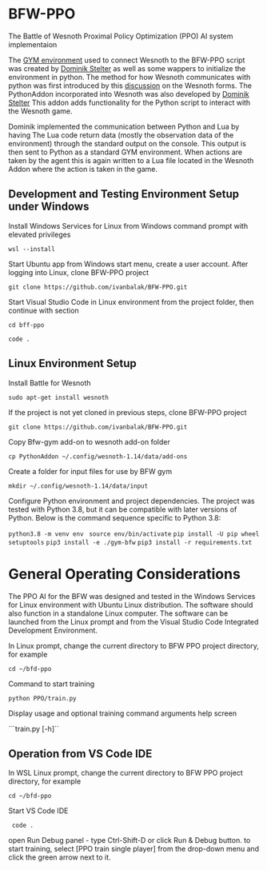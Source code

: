 # BFW-PPO
The Battle of Wesnoth Proximal Policy Optimization (PPO) AI system implementaion

The [GYM environment](gym-bfw)  used to connect Wesnoth to the BFW-PPO script was created by [Dominik Stelter](https://github.com/DStelter94/ARLinBfW) as well as some wappers to initialize the environment in python. The method for how Wesnoth communicates with python was first introduced by this [discussion](https://forums.wesnoth.org/viewtopic.php?f=10\&t=51061) on the Wesnoth forms. The PythonAddon incorporated into Wesnoth was also developed by [Dominik Stelter](https://github.com/DStelter94/ARLinBfW) This addon adds functionality for the Python script to interact with the Wesnoth game.

Dominik implemented the communication between Python and Lua by having The Lua code return data (mostly the observation data of the environment) through the standard output on the console. This output is then sent to Python as a standard GYM environment. When actions are taken by the agent this is again written to a Lua file located in the Wesnoth Addon where the action is taken in the game.

## Development and Testing Environment Setup under Windows
Install Windows Services for Linux from Windows command prompt with elevated privileges

```wsl --install```

Start Ubuntu app from Windows start menu, create a user account. After logging into Linux, clone BFW-PPO project

```git clone https://github.com/ivanbalak/BFW-PPO.git```

Start Visual Studio Code in Linux environment from the project folder, then continue with section

``` cd bff-ppo ```

``` code .  ```

## Linux Environment Setup
Install Battle for Wesnoth

```sudo apt-get install wesnoth```

If the project is not yet cloned in previous steps, clone BFW-PPO project

```git clone https://github.com/ivanbalak/BFW-PPO.git```

Copy Bfw-gym add-on to wesnoth add-on folder

```cp PythonAddon ~/.config/wesnoth-1.14/data/add-ons```

Create a folder for input files for use by BFW gym

```mkdir ~/.config/wesnoth-1.14/data/input```

Configure Python environment and project dependencies. The project was tested with Python 3.8, but it can be compatible with later versions of Python. Below is the command sequence specific to Python 3.8: 

```python3.8 -m venv env ```
```source env/bin/activate```
```pip install -U pip wheel setuptools```
```pip3 install -e ./gym-bfw```
```pip3 install -r requirements.txt ```

# General Operating Considerations
The PPO AI for the BFW was designed and tested in the Windows Services for Linux environment with Ubuntu Linux distribution. The software should also function in a standalone Linux computer. The software can be launched from the Linux prompt and from the Visual Studio Code Integrated Development Environment.

In Linux prompt, change the current directory to BFW PPO project directory, for example

```cd ~/bfd-ppo```

Command to start training

```python PPO/train.py```

Display usage and optional training command arguments help screen

```train.py [-h]``

## Operation from VS Code IDE
In WSL Linux prompt, change the current directory to BFW PPO project directory, for example

```cd ~/bfd-ppo```

Start VS Code IDE

``` code .```

open Run Debug panel - type Ctrl-Shift-D or click Run & Debug button. to start training, select [PPO train single player] from the drop-down menu and click the
green arrow next to it.